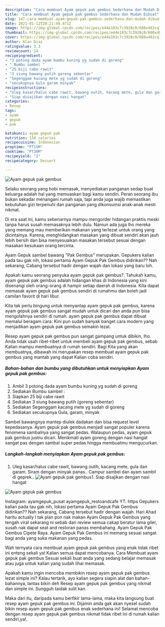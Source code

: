 ```yaml
---
description: "Cara membuat Ayam gepuk pak gembus Sederhana dan Mudah Dibuat"
title: "Cara membuat Ayam gepuk pak gembus Sederhana dan Mudah Dibuat"
slug: 147-cara-membuat-ayam-gepuk-pak-gembus-sederhana-dan-mudah-dibuat
date: 2021-01-12T20:21:49.471Z
image: https://img-global.cpcdn.com/recipes/e44e103c7c3928c0/680x482cq70/ayam-gepuk-pak-gembus-foto-resep-utama.jpg
thumbnail: https://img-global.cpcdn.com/recipes/e44e103c7c3928c0/680x482cq70/ayam-gepuk-pak-gembus-foto-resep-utama.jpg
cover: https://img-global.cpcdn.com/recipes/e44e103c7c3928c0/680x482cq70/ayam-gepuk-pak-gembus-foto-resep-utama.jpg
author: Alan Diaz
ratingvalue: 3.3
reviewcount: 14
recipeingredient:
- "3 potong dada ayam bumbu kuning yg sudah di goreng"
- " Bumbu sambel "
- "25 biji cabe rawit"
- "3 siung bawang putih goreng sebentar"
- "Segenggam kacang mete yg sudah di goreng"
- "secukupnya Gula garam minyak"
recipeinstructions:
- "Uleg kasar/halus cabe rawit, bawang outih, kacang mete, gula dan garam. Siram dengan minyak panas.. Campur sambel dan ayam sambil di geprek.."
- "Siap disajikan dengan nasi hangat"
categories:
- Resep
tags:
- ayam
- gepuk
- pak

katakunci: ayam gepuk pak 
nutrition: 154 calories
recipecuisine: Indonesian
preptime: "PT15M"
cooktime: "PT30M"
recipeyield: "2"
recipecategory: Dessert

---
```



![Ayam gepuk pak gembus](https://img-global.cpcdn.com/recipes/e44e103c7c3928c0/680x482cq70/ayam-gepuk-pak-gembus-foto-resep-utama.jpg)

Selaku seorang yang hobi memasak, menyediakan panganan sedap buat keluarga adalah hal yang memuaskan bagi kamu sendiri. Peran seorang ibu bukan sekadar menangani rumah saja, tapi anda juga wajib memastikan kebutuhan gizi terpenuhi dan panganan yang dikonsumsi anak-anak mesti nikmat.

Di era  saat ini, kamu sebenarnya mampu mengorder hidangan praktis meski tanpa harus susah memasaknya lebih dulu. Namun ada juga lho mereka yang memang mau memberikan makanan yang terlezat untuk orang yang dicintainya. Karena, menghidangkan masakan yang dibuat sendiri akan jauh lebih bersih dan bisa menyesuaikan masakan tersebut sesuai dengan masakan kesukaan orang tercinta. 

Ayam Gepuk sambel bawang &#34;Pak Gembus&#34; merupakan. Gepukers kalian pada tau gak nih, lokasi pertama Ayam Gepuk Pak Gembus didirikan?? Nah sekarang, Cabang tersebut hadir dengan wajah dan lokasi yang baru loh.

Apakah kamu seorang penyuka ayam gepuk pak gembus?. Tahukah kamu, ayam gepuk pak gembus adalah hidangan khas di Indonesia yang kini disenangi oleh orang-orang di hampir setiap daerah di Indonesia. Kita dapat memasak ayam gepuk pak gembus sendiri di rumahmu dan boleh jadi camilan favorit di hari libur.

Kita tak perlu bingung untuk menyantap ayam gepuk pak gembus, karena ayam gepuk pak gembus sangat mudah untuk dicari dan anda pun bisa mengolahnya sendiri di rumah. ayam gepuk pak gembus dapat dibuat memalui beragam cara. Kini pun sudah banyak banget cara modern yang menjadikan ayam gepuk pak gembus semakin lezat.

Resep ayam gepuk pak gembus pun sangat gampang untuk dibikin, lho. Anda tidak usah ribet-ribet untuk membeli ayam gepuk pak gembus, sebab Kalian mampu membuatnya di rumah sendiri. Bagi Kita yang akan membuatnya, dibawah ini merupakan resep membuat ayam gepuk pak gembus yang mantab yang dapat Kalian coba sendiri.

<!--inarticleads1-->

##### Bahan-bahan dan bumbu yang dibutuhkan untuk menyiapkan Ayam gepuk pak gembus:

1. Ambil 3 potong dada ayam bumbu kuning yg sudah di goreng
1. Sediakan  Bumbu sambel :
1. Siapkan 25 biji cabe rawit
1. Sediakan 3 siung bawang putih (goreng sebentar)
1. Sediakan Segenggam kacang mete yg sudah di goreng
1. Sediakan secukupnya Gula, garam, minyak


Sambel bawangnya mantep diulek dadakan dan bisa request level kepedasanya. Ayam gepuk pak gembus menjadi sangat populer karena fenomena sambalnya yang sangat pedas. Walaupun pedas, ayam gepuk pak gembus justru dicari. Menikmati ayam goreng dengan nasi hangat sangat pas dengan sambal super pedas hingga membuatmu mengucurkan. 

<!--inarticleads2-->

##### Langkah-langkah menyiapkan Ayam gepuk pak gembus:

1. Uleg kasar/halus cabe rawit, bawang outih, kacang mete, gula dan garam. Siram dengan minyak panas.. Campur sambel dan ayam sambil di geprek..
<img src="https://img-global.cpcdn.com/steps/d08d7259b59986e9/160x128cq70/ayam-gepuk-pak-gembus-langkah-memasak-1-foto.jpg" alt="Ayam gepuk pak gembus">1. Siap disajikan dengan nasi hangat
<img src="https://img-global.cpcdn.com/steps/e0013d520788c384/160x128cq70/ayam-gepuk-pak-gembus-langkah-memasak-2-foto.jpg" alt="Ayam gepuk pak gembus">

Instagram: ayamgepuk_pusat ayamgepuk_restoandcafe YT: https Gepukers kalian pada tau gak nih, lokasi pertama Ayam Gepuk Pak Gembus didirikan?? Nah sekarang, Cabang tersebut hadir dengan wajah. Hari Ahad haritu actually I tak plan pon nak makan Ayam Gepuk Pak Gembus yang tengah viral sekarang ni sebab dari review semua cakap beratur lama giler, susah nak dapat seat and restoran panas membahang. Ayam Gepuk Pak Gembus Cipete Raya. Ayam Gepuk Pak Gembus ini memang sesuai sangat bagi anda yang suka makanan yang pedas. 

Wah ternyata cara membuat ayam gepuk pak gembus yang enak tidak ribet ini enteng sekali ya! Kalian semua dapat mencobanya. Cara Membuat ayam gepuk pak gembus Sesuai sekali buat anda yang sedang belajar memasak atau juga untuk kalian yang sudah lihai memasak.

Apakah kamu ingin mencoba membikin resep ayam gepuk pak gembus lezat simple ini? Kalau tertarik, ayo kalian segera siapin alat dan bahan-bahannya, lantas bikin deh Resep ayam gepuk pak gembus yang nikmat dan simple ini. Sungguh taidak sulit kan. 

Maka dari itu, daripada kamu berfikir lama-lama, maka kita langsung buat resep ayam gepuk pak gembus ini. Dijamin anda gak akan nyesel sudah bikin resep ayam gepuk pak gembus enak sederhana ini! Selamat mencoba dengan resep ayam gepuk pak gembus nikmat tidak ribet ini di rumah kalian sendiri,ya!.

